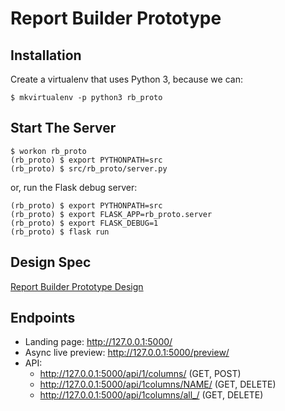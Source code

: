 Report Builder Prototype
========================

Installation
------------

Create a virtualenv that uses Python 3, because we can:

    $ mkvirtualenv -p python3 rb_proto


Start The Server
----------------

    $ workon rb_proto
    (rb_proto) $ export PYTHONPATH=src 
    (rb_proto) $ src/rb_proto/server.py

or, run the Flask debug server:

    (rb_proto) $ export PYTHONPATH=src 
    (rb_proto) $ export FLASK_APP=rb_proto.server 
    (rb_proto) $ export FLASK_DEBUG=1 
    (rb_proto) $ flask run


Design Spec
-----------

[Report Builder Prototype Design](https://docs.google.com/document/d/18cm2wmajcysXNCFopXf0hKvoadC6hPB_gn6JHWixv0A/edit#)


Endpoints
---------

* Landing page: <http://127.0.0.1:5000/>
* Async live preview: <http://127.0.0.1:5000/preview/>
* API: 
  * <http://127.0.0.1:5000/api/1/columns/> (GET, POST)
  * <http://127.0.0.1:5000/api/1columns/NAME/> (GET, DELETE)
  * <http://127.0.0.1:5000/api/1columns/all_/> (GET, DELETE)


